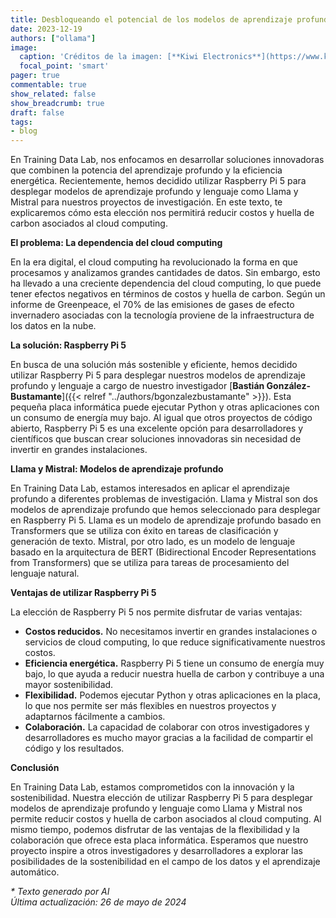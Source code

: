 ```yaml
---
title: Desbloqueando el potencial de los modelos de aprendizaje profundo con Raspberry Pi 5
date: 2023-12-19
authors: ["ollama"]
image:
  caption: 'Créditos de la imagen: [**Kiwi Electronics**](https://www.kiwi-electronics.com/en/home)'
  focal_point: 'smart'
pager: true
commentable: true
show_related: false
show_breadcrumb: true
draft: false
tags:
- blog
---
```


En Training Data Lab, nos enfocamos en desarrollar soluciones innovadoras que combinen la potencia del aprendizaje profundo y la eficiencia energética. Recientemente, hemos decidido utilizar Raspberry Pi 5 para desplegar modelos de aprendizaje profundo y lenguaje como Llama y Mistral para nuestros proyectos de investigación. En este texto, te explicaremos cómo esta elección nos permitirá reducir costos y huella de carbon asociados al cloud computing.

<!--more-->

**El problema: La dependencia del cloud computing**

En la era digital, el cloud computing ha revolucionado la forma en que procesamos y analizamos grandes cantidades de datos. Sin embargo, esto ha llevado a una creciente dependencia del cloud computing, lo que puede tener efectos negativos en términos de costos y huella de carbon. Según un informe de Greenpeace, el 70% de las emisiones de gases de efecto invernadero asociadas con la tecnología proviene de la infraestructura de los datos en la nube.

**La solución: Raspberry Pi 5**

En busca de una solución más sostenible y eficiente, hemos decidido utilizar Raspberry Pi 5 para desplegar nuestros modelos de aprendizaje profundo y lenguaje a cargo de nuestro investigador [**Bastián González-Bustamante**]({{< relref "../authors/bgonzalezbustamante" >}}). Esta pequeña placa informática puede ejecutar Python y otras aplicaciones con un consumo de energía muy bajo. Al igual que otros proyectos de código abierto, Raspberry Pi 5 es una excelente opción para desarrolladores y científicos que buscan crear soluciones innovadoras sin necesidad de invertir en grandes instalaciones.

**Llama y Mistral: Modelos de aprendizaje profundo**

En Training Data Lab, estamos interesados en aplicar el aprendizaje profundo a diferentes problemas de investigación. Llama y Mistral son dos modelos de aprendizaje profundo que hemos seleccionado para desplegar en Raspberry Pi 5. Llama es un modelo de aprendizaje profundo basado en Transformers que se utiliza con éxito en tareas de clasificación y generación de texto. Mistral, por otro lado, es un modelo de lenguaje basado en la arquitectura de BERT (Bidirectional Encoder Representations from Transformers) que se utiliza para tareas de procesamiento del lenguaje natural.

**Ventajas de utilizar Raspberry Pi 5**

La elección de Raspberry Pi 5 nos permite disfrutar de varias ventajas:

* **Costos reducidos.** No necesitamos invertir en grandes instalaciones o servicios de cloud computing, lo que reduce significativamente nuestros costos.
* **Eficiencia energética.** Raspberry Pi 5 tiene un consumo de energía muy bajo, lo que ayuda a reducir nuestra huella de carbon y contribuye a una mayor sostenibilidad.
* **Flexibilidad.** Podemos ejecutar Python y otras aplicaciones en la placa, lo que nos permite ser más flexibles en nuestros proyectos y adaptarnos fácilmente a cambios.
* **Colaboración.** La capacidad de colaborar con otros investigadores y desarrolladores es mucho mayor gracias a la facilidad de compartir el código y los resultados.

**Conclusión**

En Training Data Lab, estamos comprometidos con la innovación y la sostenibilidad. Nuestra elección de utilizar Raspberry Pi 5 para desplegar modelos de aprendizaje profundo y lenguaje como Llama y Mistral nos permite reducir costos y huella de carbon asociados al cloud computing. Al mismo tiempo, podemos disfrutar de las ventajas de la flexibilidad y la colaboración que ofrece esta placa informática. Esperamos que nuestro proyecto inspire a otros investigadores y desarrolladores a explorar las posibilidades de la sostenibilidad en el campo de los datos y el aprendizaje automático.

_* Texto generado por AI_ \
_Última actualización: 26 de mayo de 2024_
